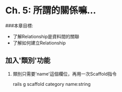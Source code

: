 # Ch. 5: 所謂的關係嘛…

###本章目標:
* 了解Relationship是資料間的關聯
* 了解如何建立Relationship

## 加入'類別'功能
  1. 類別只需要'name'這個欄位，再用一次Scaffold指令

        rails g scaffold category name:string
  
